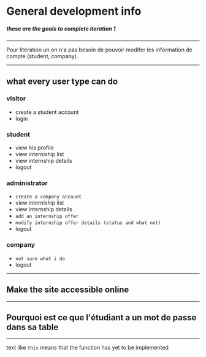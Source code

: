 # General development info

##### these are the goals to complete iteration 1

---

Pour litération un on n'a pas besoin de pouvoir modifer les information de compte (student, company).

---

## what every user type can do

### visitor
- create a student account
- login

### student
- view his profile
- view interniship list
- view internship details
- logout

### administrator
- `create a company account`
- view interniship list
- view internship details
- `add an internship offer`
- `modify internship offer details (status and what not)`
- logout

### company
- `not sure what i do`
- logout

---

## Make the site accessible online

---

## Pourquoi est ce que l'étudiant a un mot de passe dans sa table

---

text like `this` means that the function has yet to be implemented
